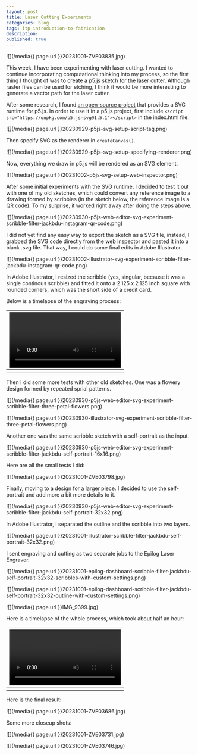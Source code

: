 ```yaml
---
layout: post
title: Laser Cutting Experiments
categories: blog
tags: itp introduction-to-fabrication
description:
published: true
---
```


![](/media{{ page.url }}20231001-ZVE03835.jpg)

This week, I have been experimenting with laser cutting. I wanted to continue incorporating computational thinking into my process, so the first thing I thought of was to create a p5.js sketch for the laser cutter. Although raster files can be used for etching, I think it would be more interesting to generate a vector path for the laser cutter.

<!--more-->

After some research, I found [an open-source project](https://github.com/zenozeng/p5.js-svg) that provides a SVG runtime for p5.js. In order to use it in a p5.js project, first include `<script src="https://unpkg.com/p5.js-svg@1.5.1"></script>` in the index.html file.

![](/media{{ page.url }}20230929-p5js-svg-setup-script-tag.png)

Then specify SVG as the renderer in `createCanvas()`.

![](/media{{ page.url }}20230929-p5js-svg-setup-specifying-renderer.png)

Now, everything we draw in p5.js will be rendered as an SVG element.

![](/media{{ page.url }}20231002-p5js-svg-setup-web-inspector.png)

After some initial experiments with the SVG runtime, I decided to test it out with one of my old sketches, which could convert any reference image to a drawing formed by scribbles (in the sketch below, the reference image is a QR code). To my surprise, it worked right away after doing the steps above.

![](/media{{ page.url }}20230930-p5js-web-editor-svg-experiment-scribble-filter-jackbdu-instagram-qr-code.png)

I did not yet find any easy way to export the sketch as a SVG file, instead, I grabbed the SVG code directly from the web inspector and pasted it into a blank .svg file. That way, I could do some final edits in Adobe Illustrator.

![](/media{{ page.url }}20231002-illustrator-svg-experiment-scribble-filter-jackbdu-instagram-qr-code.png)

In Adobe Illustrator, I resized the scribble (yes, singular, because it was a single continous scribble) and fitted it onto a 2.125 x 2.125 inch square with rounded corners, which was the short side of a credit card.

Below is a timelapse of the engraving process:

<table style="width: 100%;">
  <thead><tr><th>
    <video controls width="100%" preload="auto" poster="">
      <source src="/media{{ page.url }}IMG_9353.mp4" type='video/mp4'>
    </video>
  </th></tr></thead>
  <tbody><tr style="text-align: center;"><th></th></tr></tbody>
</table>

Then I did some more tests with other old sketches. One was a flowery design formed by repeated sprial patterns.

![](/media{{ page.url }}20230930-p5js-web-editor-svg-experiment-scribble-filter-three-petal-flowers.png)

![](/media{{ page.url }}20230930-illustrator-svg-experiment-scribble-filter-three-petal-flowers.png)

Another one was the same scribble sketch with a self-portrait as the input.

![](/media{{ page.url }}20230930-p5js-web-editor-svg-experiment-scribble-filter-jackbdu-self-portrait-16x16.png)

Here are all the small tests I did:

![](/media{{ page.url }}20231001-ZVE03798.jpg)

Finally, moving to a design for a larger piece. I decided to use the self-portrait and add more a bit more details to it.

![](/media{{ page.url }}20230930-p5js-web-editor-svg-experiment-scribble-filter-jackbdu-self-portrait-32x32.png)

In Adobe Illustrator, I separated the outline and the scribble into two layers.

![](/media{{ page.url }}20231001-illustrator-scribble-filter-jackbdu-self-portrait-32x32.png)

I sent engraving and cutting as two separate jobs to the Epilog Laser Engraver.

![](/media{{ page.url }}20231001-epilog-dashboard-scribble-filter-jackbdu-self-portrait-32x32-scribbles-with-custom-settings.png)

![](/media{{ page.url }}20231001-epilog-dashboard-scribble-filter-jackbdu-self-portrait-32x32-outline-with-custom-settings.png)

![](/media{{ page.url }}IMG_9399.jpg)

Here is a timelapse of the whole process, which took about half an hour:

<table style="width: 100%;">
  <thead><tr><th>
    <video controls width="100%" preload="auto" poster="">
      <source src="/media{{ page.url }}IMG_9401.mp4" type='video/mp4'>
    </video>
  </th></tr></thead>
  <tbody><tr style="text-align: center;"><th>
  </th></tr></tbody>
</table>

Here is the final result:

![](/media{{ page.url }}20231001-ZVE03686.jpg)

Some more closeup shots:

![](/media{{ page.url }}20231001-ZVE03731.jpg)

![](/media{{ page.url }}20231001-ZVE03746.jpg)
